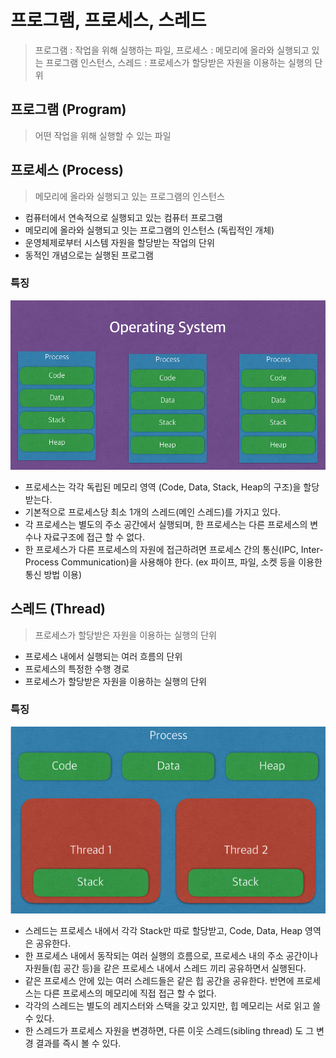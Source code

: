 # 프로그램, 프로세스, 스레드

> 프로그램 : 작업을 위해 실행하는 파일, 프로세스 : 메모리에 올라와 실행되고 있는 프로그램 인스턴스, 스레드 : 프로세스가 할당받은 자원을 이용하는 실행의 단위



## 프로그램 (Program)

> 어떤 작업을 위해 실행할 수 있는 파일



## 프로세스 (Process)

> 메모리에 올라와 실행되고 있는 프로그램의 인스턴스

- 컴퓨터에서 연속적으로 실행되고 있는 컴퓨터 프로그램
- 메모리에 올라와 실행되고 잇는 프로그램의 인스턴스 (독립적인 개체)
- 운영체제로부터 시스템 자원을 할당받는 작업의 단위
- 동적인 개념으로는 실행된 프로그램



### 특징

![img](md-images/process.png)



- 프로세스는 각각 독립된 메모리 영역 (Code, Data, Stack, Heap의 구조)을 할당받는다.
- 기본적으로 프로세스당 최소 1개의 스레드(메인 스레드)를 가지고 있다.
- 각 프로세스는 별도의 주소 공간에서 실행되며, 한 프로세스는 다른 프로세스의 변수나 자료구조에 접근 할 수 없다.
- 한 프로세스가 다른 프로세스의 자원에 접근하려면 프로세스 간의 통신(IPC, Inter-Process Communication)을 사용해야 한다. (ex 파이프, 파일, 소켓 등을 이용한 통신 방법 이용)



## 스레드 (Thread)

> 프로세스가 할당받은 자원을 이용하는 실행의 단위

- 프로세스 내에서 실행되는 여러 흐름의 단위
- 프로세스의 특정한 수행 경로
- 프로세스가 할당받은 자원을 이용하는 실행의 단위



### 특징

![img](md-images/thread.png)

- 스레드는 프로세스 내에서 각각 Stack만 따로 할당받고, Code, Data, Heap 영역은 공유한다.
- 한 프로세스 내에서 동작되는 여러 실행의 흐름으로, 프로세스 내의 주소 공간이나 자원들(힙 공간 등)을 같은 프로세스 내에서 스레드 끼리 공유하면서 실행된다.
- 같은 프로세스 안에 있는 여러 스레드들은 같은 힙 공간을 공유한다. 반면에 프로세스는 다른 프로세스의 메모리에 직접 접근 할 수 없다.
- 각각의 스레드는 별도의 레지스터와 스택을 갖고 있지만, 힙 메모리는 서로 읽고 쓸 수 있다.
- 한 스레드가 프로세스 자원을 변경하면, 다른 이웃 스레드(sibling thread) 도 그 변경 결과를 즉시 볼 수 있다.